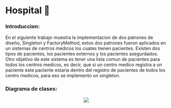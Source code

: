 # Hospital 🏥

### Introduccion:
En el siguiente trabajo muestra la implementacion de dos patrones de diseño, Singleton y FactoryMethod, estos dos patrones fueron aplicados en un sistemas de centros medicos los cuates tienen pacientes. Existen dos tipos de pacientes, los pacientes externos y los pacientes asegurdados. Otro objetivo de este sistema es tener una lista comun de pacientes para todos los centros medicos, es decir, que si un centro medico registra a un paciente este paciente estaria dentro del registro de pacientes de todos los centro medicos, para eso se implemento un singleton.

### Diagrama de clases:

<div style="text-align:center"><img src="https://github.com/joangerard/mario-map-dussan/blob/main/screenshots/default_board.jpg" /></div>
